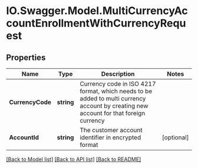 # IO.Swagger.Model.MultiCurrencyAccountEnrollmentWithCurrencyRequest
## Properties

Name | Type | Description | Notes
------------ | ------------- | ------------- | -------------
**CurrencyCode** | **string** | Currency code  in ISO 4217 format, which needs to be added to multi currency account by creating new account for that foreign currency | 
**AccountId** | **string** | The customer account identifier in encrypted format | [optional] 

[[Back to Model list]](../README.md#documentation-for-models) [[Back to API list]](../README.md#documentation-for-api-endpoints) [[Back to README]](../README.md)

